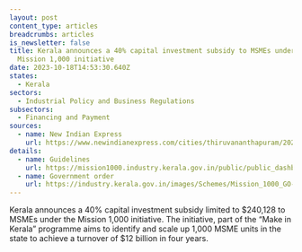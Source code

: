 ```yaml
---
layout: post
content_type: articles
breadcrumbs: articles
is_newsletter: false
title: Kerala announces a 40% capital investment subsidy to MSMEs under the
  Mission 1,000 initiative
date: 2023-10-18T14:53:30.640Z
states:
  - Kerala
sectors:
  - Industrial Policy and Business Regulations
subsectors:
  - Financing and Payment
sources:
  - name: New Indian Express
    url: https://www.newindianexpress.com/cities/thiruvananthapuram/2023/oct/13/kerala-government-to-offer-40-subsidy-for-1000-msmes-2623400.html
details:
  - name: Guidelines
    url: https://mission1000.industry.kerala.gov.in/public/public_dashboard_assets/docs/mission_guidelines.pdf
  - name: Government order
    url: https://industry.kerala.gov.in/images/Schemes/Mission_1000_GO-2-7.pdf
---
```

Kerala announces a 40% capital investment subsidy limited to $240,128 to MSMEs under the Mission 1,000 initiative. The initiative, part of the “Make in Kerala” programme aims to identify and scale up 1,000 MSME units in the state to achieve a turnover of $12 billion in four years.
